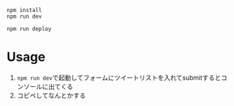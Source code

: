 ```
npm install
npm run dev
```

```
npm run deploy
```

# Usage

1. `npm run dev`で起動してフォームにツイートリストを入れてsubmitするとコンソールに出てくる
2. コピペしてなんとかする